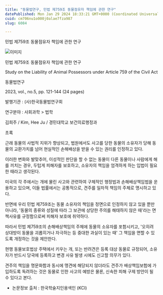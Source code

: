 ```yaml
---
title: "동물법연구, 민법 제759조 동물점유자 책임에 관한 연구"
datePublished: Mon Jan 29 2024 18:33:21 GMT+0000 (Coordinated Universal Time)
cuid: cm706nu1o000j0alae7fza987
slug: 6084

---
```



민법 제759조 동물점유자 책임에 관한 연구

![이미지](https://cdn.hashnode.com/res/hashnode/image/upload/v1739260274821/3d7123ef-b625-45e3-808b-f9908f61d78d.jpeg)

민법 제759조 동물점유자 책임에 관한 연구

Study on the Liability of Animal Possessors under Article 759 of the Civil Act

동물법연구

2023, vol., no.5, pp. 121-144 (24 pages)

발행기관 : (사)한국동물법연구회

연구분야 : 사회과학 > 법학

김희주 / Kim, Hee Ju / 경민대학교 보건의료행정과

초록

근래 동물의 사법적 지위가 향상되고, 법원에서도 사고를 당한 동물의 소유자가 당해 동물의 교환가치를 넘어 현실적인 손해배상을 받을 수 있는 권리를 인정하고 있다.

이러한 변화와 발맞추어, 이성적인 판단을 할 수 없는 동물이 다른 동물이나 사람에게 해를 끼치는 경우, 두텁게 피해자를 보호하고, 소유자의 책임을 엄격하게 하는 입법이 필요한 때라고 생각된다.

미국의 각 주에서는 개에 물린 사고와 관련하여 구체적인 행정법과 손해배상책임법을 운용하고 있으며, 이들 법률에서는 공통적으로, 견주를 일차적 책임의 주체로 명시하고 있다.

반면에 우리 민법 제759조는 동물 소유자의 책임을 정면으로 인정하지 않고 있을 뿐만 아니라, '동물의 종류와 성질에 따라 그 보관에 상당한 주의를 해태하지 않은 때'라는 면책사유를 규정함으로써 피해자 보호에 취약하다.

따라서 민법 제759조의 손해배상책임의 주체에 동물의 소유자를 포함시키고, '오히려 상대방이 동물을 괴롭히거나 자극하는 등 중대한 과실이 있는 때' 그 책임을 면할 수 있도록 개정하는 것을 제안한다.

현행 동물보호법상 주택에서 키우는 개, 또는 반려견은 등록 대상 동물로 규정되어, 소유자가 반드시 당국에 등록하고 변경 사유 발생 시에도 신고할 의무가 있다.

견주의 책임을 명문화함과 동시에 맹견에 해당되지 않더라도 견주가 배상책임보험에 가입하도록 독려하는 것은 동물로 인한 사고의 예방은 물론, 신속한 피해 구제 방안이 될 수 있다고 본다.

* 논문정보 출처 : 한국학술지인용색인 (KCI)